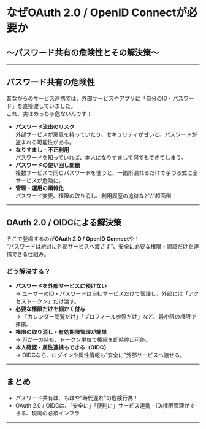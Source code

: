 # なぜOAuth 2.0 / OpenID Connectが必要か  
## ～パスワード共有の危険性とその解決策～

---

## パスワード共有の危険性

昔ながらのサービス連携では、外部サービスやアプリに「自分のID・パスワード」を直接渡していました。  
これ、実はめっちゃ危ないんです！

- **パスワード流出のリスク**  
  外部サービスが悪意を持っていたり、セキュリティが甘いと、パスワードが盗まれる可能性がある。
- **なりすまし・不正利用**  
  パスワードを知っていれば、本人になりすまして何でもできてしまう。
- **パスワードの使い回し問題**  
  複数サービスで同じパスワードを使うと、一箇所漏れるだけで芋づる式に全サービスが危険に。
- **管理・運用の煩雑化**  
  パスワード変更、権限の取り消し、利用履歴の追跡などが超面倒！

---

## OAuth 2.0 / OIDCによる解決策

そこで登場するのが**OAuth 2.0 / OpenID Connect**や！  
“パスワードは絶対に外部サービスへ渡さず”、安全に必要な権限・認証だけを連携できる仕組み。

### どう解決する？

- **パスワードを外部サービスに預けない**  
  → ユーザーのID・パスワードは自社サービスだけで管理し、外部には「アクセストークン」だけ渡す。
- **必要な権限だけを細かく付与**  
  → 「カレンダー閲覧だけ」「プロフィール参照だけ」など、最小限の権限で連携。
- **権限の取り消し・有効期限管理が簡単**  
  → 万が一の時も、トークン単位で権限を即時停止可能。
- **本人確認・属性連携もできる（OIDC）**  
  → OIDCなら、ログインや属性情報も“安全に”外部サービスへ渡せる。

---

## まとめ

- パスワード共有は、もはや“時代遅れ”の危険行為！
- OAuth 2.0 / OIDCは、「安全に」「便利に」サービス連携・ID/権限管理ができる、現場の必須インフラ

---

